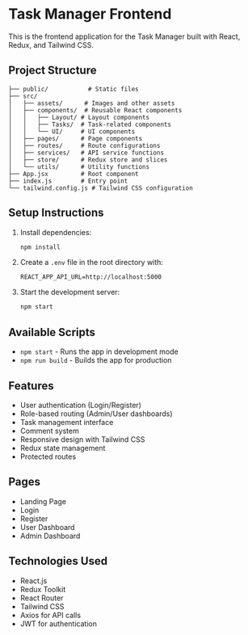 # Task Manager Frontend

This is the frontend application for the Task Manager built with React, Redux, and Tailwind CSS.

## Project Structure

```
├── public/           # Static files
├── src/
│   ├── assets/      # Images and other assets
│   ├── components/  # Reusable React components
│   │   ├── Layout/ # Layout components
│   │   ├── Tasks/  # Task-related components
│   │   └── UI/     # UI components
│   ├── pages/      # Page components
│   ├── routes/     # Route configurations
│   ├── services/   # API service functions
│   ├── store/      # Redux store and slices
│   └── utils/      # Utility functions
├── App.jsx         # Root component
├── index.js        # Entry point
└── tailwind.config.js # Tailwind CSS configuration
```

## Setup Instructions

1. Install dependencies:
   ```bash
   npm install
   ```

2. Create a `.env` file in the root directory with:
   ```env
   REACT_APP_API_URL=http://localhost:5000
   ```

3. Start the development server:
   ```bash
   npm start
   ```

## Available Scripts

- `npm start` - Runs the app in development mode
- `npm run build` - Builds the app for production

## Features

- User authentication (Login/Register)
- Role-based routing (Admin/User dashboards)
- Task management interface
- Comment system
- Responsive design with Tailwind CSS
- Redux state management
- Protected routes

## Pages

- Landing Page
- Login
- Register
- User Dashboard
- Admin Dashboard

## Technologies Used

- React.js
- Redux Toolkit
- React Router
- Tailwind CSS
- Axios for API calls
- JWT for authentication
